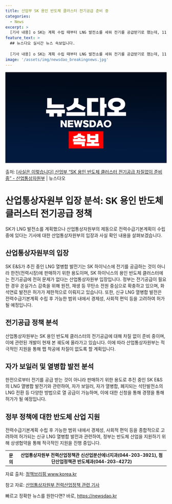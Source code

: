 ```yaml
---
title: 산업부 SK 용인 반도체 클러스터 전기공급 준비 중
categories:
  - News
excerpt: >
  [기사 내용] o SK는 계획 수립 때부터 LNG 발전소를 세워 전기를 공급받기로 했는데, 11차 전력수급기…
feature_text: >
  ## 뉴스다오 실시간 뉴스 속보입니다.

  [기사 내용] o SK는 계획 수립 때부터 LNG 발전소를 세워 전기를 공급받기로 했는데, 11차 전력수급기…
image: '/assets/img/newsdao_breakingnews.jpg'
---
```


![뉴스다오 속보](/assets/img/newsdao_breakingnews.jpg)

<p>출처: <a href="https://newsdao.kr/3697" rel="dofollow">[사실은 이렇습니다] 산업부 “SK 용인 반도체 클러스터 전기공급 차질없이 준비 중” - 산업통상자원부</a> | 뉴스다오</p>

<h1>산업통상자원부 입장 분석: SK 용인 반도체 클러스터 전기공급 정책</h1>
<p data-ke-size="size16">SK가 LNG 발전소를 계획했으나 산업통상자원부의 제동으로 전력수급기본계획이 수립 중에 있다는 기사에 대한 산업통상자원부의 입장과 사실 확인 내용을 살펴보겠습니다.</p>

<h2>산업통상자원부의 입장</h2>
<p data-ke-size="size16">SK E&S가 추진 중인 LNG 열병합 발전기는 SK 하이닉스에 전기를 공급하는 것이 아니라 한전(전력시장)에 판매하기 위한 용도이며, SK 하이닉스의 용인 반도체 클러스터에는 전기공급에 전혀 문제가 없다는 산업통상자원부 입장입니다. 정부는 전기공급이 필요한 경우 온실가스 감축을 위해 원전, 재생 등 무탄소 전원 중심으로 확충하고 있으며, 화석연료 발전은 허가가 제한적으로 이뤄지고 있습니다. 또한, 신규 LNG 열병합 발전은 전력수급기본계획 수립 후 가능한 범위 내에서 경제성, 사회적 편익 등을 고려하여 허가될 예정입니다.</p>

<h2>전기공급 정책 분석</h2>
<p data-ke-size="size16">산업통상자원부는 SK 용인 반도체 클러스터의 전기공급에 대해 차질 없이 준비 중이며, 이에 관련된 개발이 현재 본 궤도에 올라가고 있습니다. 이에 따라 산업통상자원부는 적극적인 지원을 통해 팹 착공에 차질이 없도록 할 계획입니다.</p>

<h2>자가 보일러 및 열병합 발전 분석</h2>
<p data-ke-size="size16">한전으로부터 전기를 공급 받는 것이 아니라 판매하기 위한 용도로 추진 중인 SK E&S의 LNG 열병합 발전기와 관련하여, 자가 보일러, 자가 열병합, 폐지되는 석탄발전소의 LNG 전환 등 다양한 방법으로 열 공급이 가능하며, 이에 대한 신청을 통해 경쟁을 통해 허가가 될 예정입니다.</p>

<h2>정부 정책에 대한 반도체 산업 지원</h2>
<p data-ke-size="size16">전력수급기본계획 수립 후 가능한 범위 내에서 경제성, 사회적 편익 등을 종합적으로 고려하여 허가되는 신규 LNG 열병합 발전과 관련하여, 정부는 반도체 산업을 지원하기 위해 상생협약을 통해 적극적인 지원을 진행 중입니다.</p>

<table>
	<tr>
		<th>문의</th>
		<td style="text-align: center; height: 17px;"><b>산업통상자원부 전력산업정책관 신산업분산에너지과(044-203-3921), 첨단산업정책관 반도체과(044-203-4272)</b></td>
	</tr>
</table>

<p data-ke-size="size16">자료 출처: <a href="https://newsdao.kr/3697">정책브리핑 www.korea.kr</a></p>
<p data-ke-size="size16">참고 자료: <a href="https://newsdao.kr/3697">산업통상자원부 전력산업정책 관련 기사</a></p> 

빠르고 정확한 뉴스를 원한다면? 바로, <a href="https://newsdao.kr" rel="dofollow">https://newsdao.kr</a>


